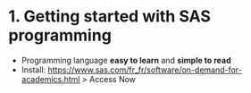 # 1. Getting started with SAS programming

- Programming language __easy to learn__ and __simple to read__
- Install: https://www.sas.com/fr_fr/software/on-demand-for-academics.html > Access Now